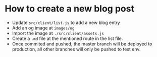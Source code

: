 # How to create a new blog post

 - Update `src/client/list.js` to add a new blog entry
 - Add an og image at `images/og`
 - Import the image at `./src/client/assets.js`
 - Create a `.md` file at the mentioned route in the list file.
 - Once commited and pushed, the master branch will be deployed to production, all other branches will only be pushed to test env.


